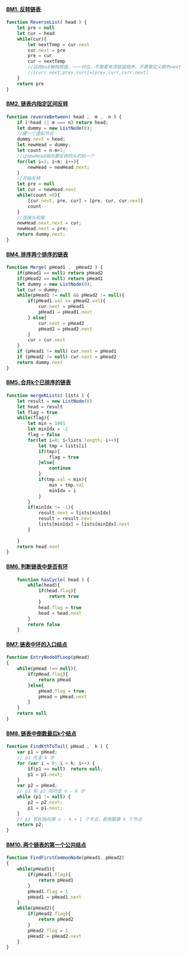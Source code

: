 #### [BM1. 反转链表](https://www.nowcoder.com/practice/75e878df47f24fdc9dc3e400ec6058ca?tpId=295&tqId=23286&ru=/exam/oj&qru=/ta/format-top101/question-ranking&sourceUrl=%2Fexam%2Foj%3FquestionJobId%3D10%26subTabName%3Donline_coding_page)
```javascript
function ReverseList( head ) {
    let pre = null
    let cur = head
    while(cur){
        let nextTemp = cur.next
        cur.next = pre
        pre = cur
        cur = nextTemp
        //运用es6解构赋值，一一对应，不需要考虑赋值顺序，不需要定义额外next
        //[curr.next,prev,curr]=[prev,curr,curr.next]
    }
    return pre
}
```
#### [BM2. 链表内指定区间反转](https://www.nowcoder.com/practice/b58434e200a648c589ca2063f1faf58c?tpId=295&tags=&title=&difficulty=0&judgeStatus=0&rp=0&sourceUrl=%2Fexam%2Foj%3FquestionJobId%3D10%26subTabName%3Donline_coding_page)
```javascript
function reverseBetween( head ,  m ,  n ) {
    if (!head || m === n) return head;
    let dummy = new ListNode(0);
    //建一个虚拟节点
    dummy.next = head;
    let newHead = dummy;
    let count = n-m+1;
    //让newHead指向要反转的头的前一个
    for(let i=1; i<m; i++){
        newHead = newHead.next;
    }
    //开始反转
    let pre = null
    let cur = newHead.next 
    while(count >0){
        [cur.next, pre, cur] = [pre, cur, cur.next]
        count--
    }
    //连接头和尾
    newHead.next.next = cur;
    newHead.next = pre;
    return dummy.next;
}
```
#### [BM4. 排序两个排序的链表](https://www.nowcoder.com/practice/d8b6b4358f774294a89de2a6ac4d9337?tpId=295&tqId=23267&ru=%2Fpractice%2Fb58434e200a648c589ca2063f1faf58c&qru=%2Fta%2Fformat-top101%2Fquestion-ranking&sourceUrl=%2Fexam%2Foj%3FquestionJobId%3D10%26subTabName%3Donline_coding_page)
```javascript
function Merge( pHead1 ,  pHead2 ) {
    if(pHead1 == null) return pHead2
    if(pHead2 == null) return pHead1
    let dummy = new ListNode(0);
    let cur = dummy;
    while(pHead1 != null && pHead2 != null){
        if(pHead1.val <= pHead2.val){
            cur.next = pHead1
            pHead1 = pHead1.next
        } else{
            cur.next = pHead2
            pHead2 = pHead2.next
        }
        cur = cur.next
    }
    if (pHead1 != null) cur.next = pHead1
    if (pHead2 != null) cur.next = pHead2
    return dummy.next
}
```
#### [BM5. 合并k个已排序的链表](https://www.nowcoder.com/practice/886370fe658f41b498d40fb34ae76ff9?tpId=295&tqId=1377477&ru=%2Fpractice%2F96bd6684e04a44eb80e6a68efc0ec6c5&qru=%2Fta%2Fformat-top101%2Fquestion-ranking&sourceUrl=%2Fexam%2Foj%3FquestionJobId%3D10%26subTabName%3Donline_coding_page)
```javascript
function mergeKLists( lists ) {
    let result = new ListNode(0)
    let head = result
    let flag = true
    while(flag){
        let min = 1001  
        let minIdx = -1
        flag = false
        for(let i=0; i<lists.length; i++){
            let tmp = lists[i]
            if(tmp){
                flag = true
            }else{
                continue
            }
            if(tmp.val < min){
                min = tmp.val
                minIdx = i
            }
        }
        if(minIdx != -1){
            result.next = lists[minIdx]
            result = result.next
            lists[minIdx] = lists[minIdx].next
        }
        
    }
    return head.next
}
```
#### [BM6. 判断链表中是否有环](https://www.nowcoder.com/practice/650474f313294468a4ded3ce0f7898b9?tpId=295&tqId=605&ru=%2Fpractice%2F886370fe658f41b498d40fb34ae76ff9&qru=%2Fta%2Fformat-top101%2Fquestion-ranking&sourceUrl=%2Fexam%2Foj%3FquestionJobId%3D10%26subTabName%3Donline_coding_page)
```javascript
    function hasCycle( head ) {
        while(head){
            if(head.flag){
                return true
            }
            head.flag = true
            head = head.next
        }
        return false
    }
```
#### [BM7. 链表中环的入口结点](https://www.nowcoder.com/practice/253d2c59ec3e4bc68da16833f79a38e4?tpId=295&tqId=23449&ru=%2Fpractice%2F65cfde9e5b9b4cf2b6bafa5f3ef33fa6&qru=%2Fta%2Fformat-top101%2Fquestion-ranking&sourceUrl=%2Fexam%2Foj%3FquestionJobId%3D10%26subTabName%3Donline_coding_page)
```javascript
function EntryNodeOfLoop(pHead)
{
    while(pHead !== null){
        if(pHead.flag){
            return pHead
        }else{
            pHead.flag = true;
            pHead = pHead.next
        }
    }
    return null
}
```
#### [BM8. 链表中倒数最后k个结点](https://www.nowcoder.com/practice/886370fe658f41b498d40fb34ae76ff9?tpId=295&tqId=1377477&ru=%2Fpractice%2F65cfde9e5b9b4cf2b6bafa5f3ef33fa6&qru=%2Fta%2Fformat-top101%2Fquestion-ranking&sourceUrl=%2Fexam%2Foj%3FquestionJobId%3D10%26subTabName%3Donline_coding_page)
```javascript
function FindKthToTail( pHead ,  k ) {
    var p1 = pHead;
    // p1 先走 k 步
    for (var i = 0; i < k; i++) {
        if(p1 == null)  return null;
        p1 = p1.next;
    }
    var p2 = pHead;
    // p1 和 p2 同时走 n - k 步
    while (p1 != null) {
        p2 = p2.next;
        p1 = p1.next;
    }
    // p2 现在指向第 n - k + 1 个节点，即倒数第 k 个节点
    return p2;
}
```
#### [BM10. 两个链表的第一个公共结点](https://www.nowcoder.com/practice/6ab1d9a29e88450685099d45c9e31e46?tpId=295&tqId=23257&ru=/exam/oj&qru=/ta/format-top101/question-ranking&sourceUrl=%2Fexam%2Foj%3FquestionJobId%3D10%26subTabName%3Donline_coding_page)
```javascript
function FindFirstCommonNode(pHead1, pHead2)
{
    while(pHead1){
        if(pHead1.flag){
            return pHead1
        }
        pHead1.flag = 1
        pHead1 = pHead1.next
    }
    while(pHead2){
        if(pHead2.flag){
            return pHead2
        }
        pHead2.flag = 1
        pHead2 = pHead2.next
    }
}
```
